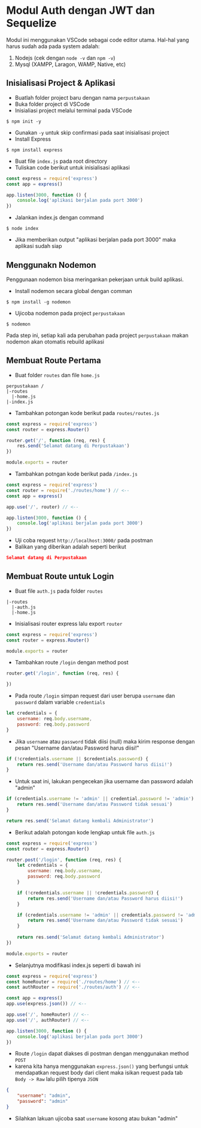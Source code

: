 # Modul Auth dengan JWT dan Sequelize

Modul ini menggunakan VSCode sebagai code editor utama. Hal-hal yang harus sudah ada pada system adalah:

1. Nodejs (cek dengan `node -v` dan `npm -v`)
2. Mysql (XAMPP, Laragon, WAMP, Native, etc)

## Inisialisasi Project & Aplikasi

- Buatlah folder project baru dengan nama `perpustakaan`
- Buka folder project di VSCode
- Inisialiasi project melalui terminal pada VSCode

```
$ npm init -y
```

- Gunakan `-y` untuk skip confirmasi pada saat inisialisasi project
- Install Express

```
$ npm install express
```

- Buat file `index.js` pada root directory
- Tuliskan code berikut untuk inisialisasi aplikasi

```js
const express = require('express')
const app = express()

app.listen(3000, function () {
    console.log('aplikasi berjalan pada port 3000')
})
```

- Jalankan index.js dengan command

```
$ node index
```

- Jika memberikan output "aplikasi berjalan pada port 3000" maka aplikasi sudah siap

## Menggunakn Nodemon

Penggunaan nodemon bisa meringankan pekerjaan untuk build aplikasi.

- Install nodemon secara global dengan comman

```
$ npm install -g nodemon
```

- Ujicoba nodemon pada project `perpustakaan`

```
$ nodemon
```

Pada step ini, setiap kali ada perubahan pada project `perpustakaan` makan nodemon akan otomatis rebuild aplikasi

## Membuat Route Pertama

- Buat folder `routes` dan file `home.js`

```
perpustakaan /
|-routes
  |-home.js
|-index.js
```

- Tambahkan potongan kode berikut pada `routes/routes.js`

```js
const express = require('express')
const router = express.Router()

router.get('/', function (req, res) {
    res.send('Selamat datang di Perpustakaan')
})

module.exports = router
```

- Tambahkan potngan kode berikut pada `/index.js`

```js
const express = require('express')
const router = require('./routes/home') // <--
const app = express()

app.use('/', router) // <--

app.listen(3000, function () {
    console.log('aplikasi berjalan pada port 3000')
})
```

- Uji coba request `http://localhost:3000/` pada postman
- Balikan yang diberikan adalah seperti berikut

```json
Selamat datang di Perpustakaan
```

## Membuat Route untuk Login

- Buat file `auth.js` pada folder `routes`

```
|-routes
  |-auth.js
  |-home.js
```

- Inisialisasi router express lalu export `router`

```js
const express = require('express')
const router = express.Router()

module.exports = router
```

- Tambahkan route `/login` dengan method post

```js
router.get('/login', function (req, res) {

})
```

- Pada route `/login` simpan request dari user berupa `username` dan `password` dalam variable `credentials`

```js
let credentials = {
    username: req.body.username,
    password: req.body.password
}
```

- Jika `username` atau `password` tidak diisi (null) maka kirim response dengan pesan "Username dan/atau Password harus diisi!"

```js
if (!credentials.username || $credentials.password) {
    return res.send('Username dan/atau Password harus diisi!')
}
```

- Untuk saat ini, lakukan pengecekan jika username dan password adalah "admin"

```js
if (credentials.username != 'admin' || credential.password != 'admin') {
    return res.send('Username dan/atau Password tidak sesuai')
}

return res.send('Selamat datang kembali Administrator')
```

- Berikut adalah potongan kode lengkap untuk file `auth.js`

```js
const express = require('express')
const router = express.Router()

router.post('/login', function (req, res) {
    let credentials = {
        username: req.body.username,
        password: req.body.password
    }

    if (!credentials.username || !credentials.password) {
        return res.send('Username dan/atau Password harus diisi!')
    }

    if (credentials.username != 'admin' || credentials.password != 'admin') {
        return res.send('Username dan/atau Password tidak sesuai')
    }
    
    return res.send('Selamat datang kembali Administrator')
})

module.exports = router
```

- Selanjutnya modifikasi index.js seperti di bawah ini

```js
const express = require('express')
const homeRouter = require('./routes/home') // <--
const authRouter = require('./routes/auth') // <--

const app = express()
app.use(express.json()) // <--

app.use('/', homeRouter) // <--
app.use('/', authRouter) // <--

app.listen(3000, function () {
    console.log('aplikasi berjalan pada port 3000')
})
```

- Route `/login` dapat diakses di postman dengan menggunakan method `POST`
- karena kita hanya menggunakan `express.json()` yang berfungsi untuk mendapatkan request body dari client maka isikan request pada tab `Body -> Raw` lalu pilih tipenya `JSON`

```json
{
    "username": "admin",
    "password": "admin"
}
```

- Silahkan lakuan ujicoba saat `username` kosong atau bukan "admin"
